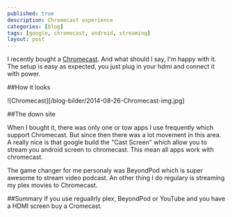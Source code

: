 ```yaml
---
published: true
description: Chromecast experience 
categories: [blog]
tags: [google, chromecast, android, streaming]
layout: post
---
```



I recently bought a [Chromecast](http://www.google.com/intl/en/chrome/devices/chromecast/). And what should I say, I'm happy with it. 
The setup is easy as expected, you just plug in your hdmi and connect it with power. 

##How it looks

![Chromecast][/blog-bilder/2014-08-26-Chromecast-img.jpg]

##The down site

When I bought it, there was only one or tow apps I use frequently which support Chromecast. But since then there was a lot movement in this area.
A really nice is that google build the "Cast Screen" which allow you to stream you android screen to chromecast. This mean all apps work with chromecast. 

The game changer for me personaly was BeyondPod which is super awesome to stream video podcast. An other thing 
I do regulary is streaming my plex movies to Chromecast. 

##Summary
If you use reguallrly plex, BeyondPod or YouTube and you have a HDMI screen buy a Cromecast. 
